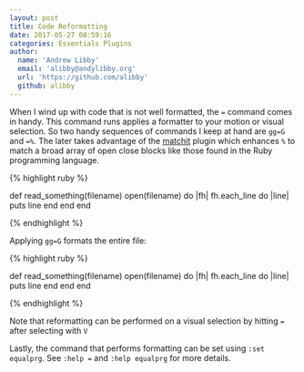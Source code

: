 ```yaml
---
layout: post
title: Code Reformatting
date: 2017-05-27 08:59:16
categories: Essentials Plugins
author:
  name: 'Andrew Libby'
  email: 'alibby@andylibby.org'
  url: 'https://github.com/alibby'
  github: alibby
---
```


When I wind up with code that is not well formatted, the `=` command comes in
handy.  This command runs applies a formatter to your motion or visual
selection.  So two handy sequences of commands I keep at hand are `gg=G` and
`=%`.  The later takes advantage of the
[matchit](http://www.vim.org/scripts/script.php?script_id=39) plugin which
enhances `%` to match a broad array of open close blocks like those found in the
Ruby programming language.


{% highlight ruby %}

def read_something(filename)
      open(filename) do |fh|
fh.each_line do |line|
         puts line
end
      end
      end

{% endhighlight %}

Applying `gg=G` formats the entire file:

{% highlight ruby %}

def read_something(filename)
  open(filename) do |fh|
    fh.each_line do |line|
      puts line
    end
  end
end

{% endhighlight %}

Note that reformatting can be performed on a visual selection by hitting `=`
after selecting with `V`  

Lastly, the command that performs formatting can be set using `:set equalprg`.
See `:help =` and `:help equalprg` for more details.


